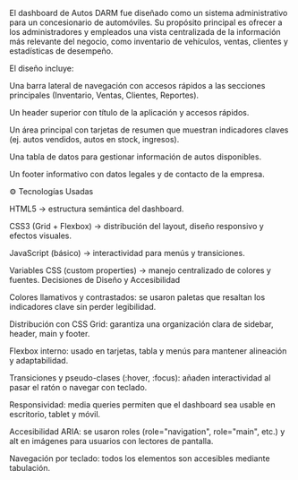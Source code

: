 El dashboard de Autos DARM fue diseñado como un sistema administrativo para un concesionario de automóviles.
Su propósito principal es ofrecer a los administradores y empleados una vista centralizada de la información más relevante del negocio, como inventario de vehículos, ventas, clientes y estadísticas de desempeño.

El diseño incluye:

Una barra lateral de navegación con accesos rápidos a las secciones principales (Inventario, Ventas, Clientes, Reportes).

Un header superior con título de la aplicación y accesos rápidos.

Un área principal con tarjetas de resumen que muestran indicadores claves (ej. autos vendidos, autos en stock, ingresos).

Una tabla de datos para gestionar información de autos disponibles.

Un footer informativo con datos legales y de contacto de la empresa.

⚙️ Tecnologías Usadas

HTML5 → estructura semántica del dashboard.

CSS3 (Grid + Flexbox) → distribución del layout, diseño responsivo y efectos visuales.

JavaScript (básico) → interactividad para menús y transiciones.

Variables CSS (custom properties) → manejo centralizado de colores y fuentes.
Decisiones de Diseño y Accesibilidad

Colores llamativos y contrastados: se usaron paletas que resaltan los indicadores clave sin perder legibilidad.

Distribución con CSS Grid: garantiza una organización clara de sidebar, header, main y footer.

Flexbox interno: usado en tarjetas, tabla y menús para mantener alineación y adaptabilidad.

Transiciones y pseudo-clases (:hover, :focus): añaden interactividad al pasar el ratón o navegar con teclado.

Responsividad: media queries permiten que el dashboard sea usable en escritorio, tablet y móvil.

Accesibilidad ARIA: se usaron roles (role="navigation", role="main", etc.) y alt en imágenes para usuarios con lectores de pantalla.

Navegación por teclado: todos los elementos son accesibles mediante tabulación.
